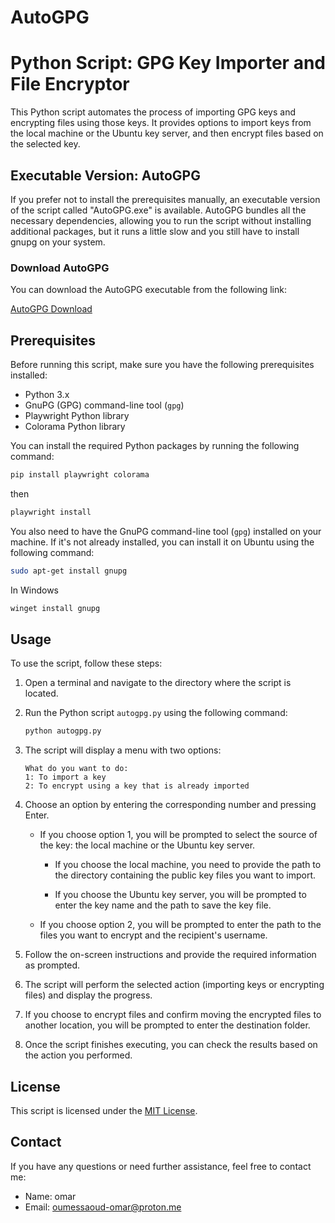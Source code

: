 # AutoGPG
# Python Script: GPG Key Importer and File Encryptor

This Python script automates the process of importing GPG keys and encrypting files using those keys. It provides options to import keys from the local machine or the Ubuntu key server, and then encrypt files based on the selected key.

## Executable Version: AutoGPG

If you prefer not to install the prerequisites manually, an executable version of the script called "AutoGPG.exe" is available. AutoGPG bundles all the necessary dependencies, allowing you to run the script without installing additional packages, but it runs a little slow and you still have to install gnupg on your system.

### Download AutoGPG

You can download the AutoGPG executable from the following link:

[AutoGPG Download](https://github.com/OMARomd23/AutoGPG/releases)

## Prerequisites

Before running this script, make sure you have the following prerequisites installed:

- Python 3.x
- GnuPG (GPG) command-line tool (`gpg`)
- Playwright Python library
- Colorama Python library


You can install the required Python packages by running the following command:

```bash
pip install playwright colorama
```
then

```bash
playwright install
```

You also need to have the GnuPG command-line tool (`gpg`) installed on your machine. If it's not already installed, you can install it on Ubuntu using the following command:

```bash
sudo apt-get install gnupg
```
In Windows 

```powershell
winget install gnupg
```
## Usage

To use the script, follow these steps:

1. Open a terminal and navigate to the directory where the script is located.

2. Run the Python script `autogpg.py` using the following command:

   ```bash
   python autogpg.py
   ```

3. The script will display a menu with two options:

   ```
   What do you want to do:
   1: To import a key
   2: To encrypt using a key that is already imported
   ```

4. Choose an option by entering the corresponding number and pressing Enter.

   - If you choose option 1, you will be prompted to select the source of the key: the local machine or the Ubuntu key server.

     - If you choose the local machine, you need to provide the path to the directory containing the public key files you want to import.

     - If you choose the Ubuntu key server, you will be prompted to enter the key name and the path to save the key file.

   - If you choose option 2, you will be prompted to enter the path to the files you want to encrypt and the recipient's username.

5. Follow the on-screen instructions and provide the required information as prompted.

6. The script will perform the selected action (importing keys or encrypting files) and display the progress.

7. If you choose to encrypt files and confirm moving the encrypted files to another location, you will be prompted to enter the destination folder.

8. Once the script finishes executing, you can check the results based on the action you performed.


## License

This script is licensed under the [MIT License](LICENSE).


## Contact

If you have any questions or need further assistance, feel free to contact me:

  - Name: omar
- Email: oumessaoud-omar@proton.me
